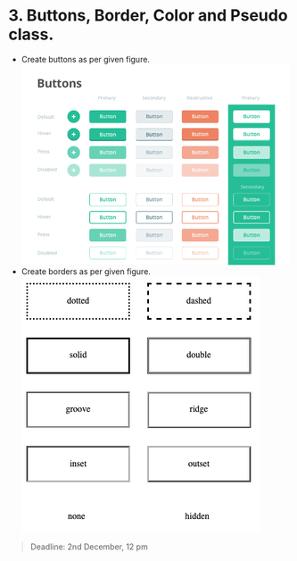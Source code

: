 # 3. Buttons, Border, Color and Pseudo class.
* Create buttons as per given figure.
![buttons](./buttons.png)  
* Create borders as per given figure.
![box](./box.png)
> Deadline: 2nd December, 12 pm